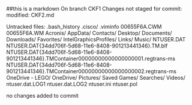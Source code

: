 ##this is a markdown
On branch CKF1
Changes not staged for commit:
	modified:   CKF2.md

Untracked files:
	.bash_history
	.cisco/
	.viminfo
	00655F6A.CWM
	00655F6A.WM
	Acronis/
	AppData/
	Contacts/
	Desktop/
	Documents/
	Downloads/
	Favorites/
	IntelGraphicsProfiles/
	Links/
	Music/
	NTUSER.DAT
	NTUSER.DAT{34dd706f-5d68-11e6-8408-901213441346}.TM.blf
	NTUSER.DAT{34dd706f-5d68-11e6-8408-901213441346}.TMContainer00000000000000000001.regtrans-ms
	NTUSER.DAT{34dd706f-5d68-11e6-8408-901213441346}.TMContainer00000000000000000002.regtrans-ms
	OneDrive - LEGO/
	OneDrive/
	Pictures/
	Saved Games/
	Searches/
	Videos/
	ntuser.dat.LOG1
	ntuser.dat.LOG2
	ntuser.ini
	ntuser.pol

no changes added to commit
